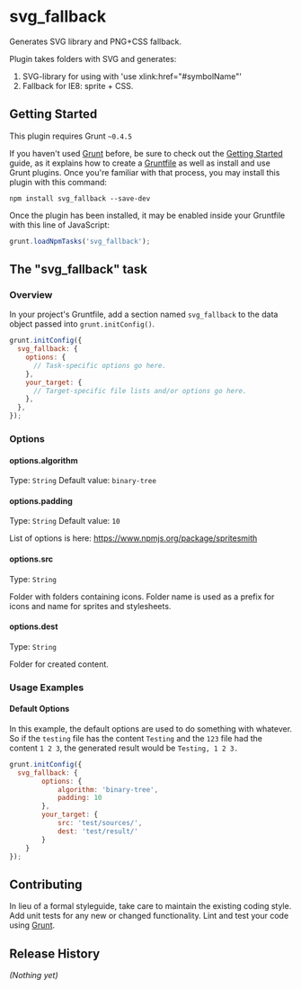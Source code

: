 # svg_fallback

Generates SVG library and PNG+CSS fallback.

>

Plugin takes folders with SVG and generates:

1. SVG-library for using with 'use xlink:href="#symbolName"'
2. Fallback for IE8: sprite + CSS.

## Getting Started
This plugin requires Grunt `~0.4.5`

If you haven't used [Grunt](http://gruntjs.com/) before, be sure to check out the [Getting Started](http://gruntjs.com/getting-started) guide, as it explains how to create a [Gruntfile](http://gruntjs.com/sample-gruntfile) as well as install and use Grunt plugins. Once you're familiar with that process, you may install this plugin with this command:

```shell
npm install svg_fallback --save-dev
```

Once the plugin has been installed, it may be enabled inside your Gruntfile with this line of JavaScript:

```js
grunt.loadNpmTasks('svg_fallback');
```

## The "svg_fallback" task

### Overview
In your project's Gruntfile, add a section named `svg_fallback` to the data object passed into `grunt.initConfig()`.

```js
grunt.initConfig({
  svg_fallback: {
    options: {
      // Task-specific options go here.
    },
    your_target: {
      // Target-specific file lists and/or options go here.
    },
  },
});
```

### Options

#### options.algorithm
Type: `String`
Default value: `binary-tree`

#### options.padding
Type: `String`
Default value: `10`

List of options is here: https://www.npmjs.org/package/spritesmith

#### options.src
Type: `String`

Folder with folders containing icons. Folder name is used as a prefix for icons and name for sprites and stylesheets.

#### options.dest
Type: `String`

Folder for created content.

### Usage Examples

#### Default Options
In this example, the default options are used to do something with whatever. So if the `testing` file has the content `Testing` and the `123` file had the content `1 2 3`, the generated result would be `Testing, 1 2 3.`

```js
grunt.initConfig({
  svg_fallback: {
        options: {
            algorithm: 'binary-tree',
            padding: 10
        },
        your_target: {
            src: 'test/sources/',
            dest: 'test/result/'
        }
    }
});
```

## Contributing
In lieu of a formal styleguide, take care to maintain the existing coding style. Add unit tests for any new or changed functionality. Lint and test your code using [Grunt](http://gruntjs.com/).

## Release History
_(Nothing yet)_

